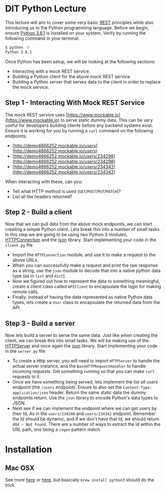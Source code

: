 # DIT Python Lecture

This lecture will aim to cover some very basic [REST](https://en.wikipedia.org/wiki/Representational_state_transfer) principles while also introducing us to the Python programming language. Before we begin, ensure [Python 3.6.1](https://www.python.org/downloads/) is installed on your system. Verify by running  the following command in your terminal:

```bash
$ python -V
Python 3.6.1
```

Once Python has been setup, we will be looking at the following sections:

- Interacting with a mock REST service.
- Building a Python client for the above mock REST service.
- Building a Python server that serves data to the client in order to replace the mock service.

## Step 1 - Interacting With Mock REST Service

The mock REST service uses [https://www.mockable.io](https://www.mockable.io) to serve static dummy data. This can be very useful for developers building clients before any backend systems exist. Ensure it is working for you by running a `curl` command on the following endpoints:

- [http://demo4866252.mockable.io/users](http://demo4866252.mockable.io/users)
- [http://demo4866252.mockable.io/users/234298](http://demo4866252.mockable.io/users/234298)
- [http://demo4866252.mockable.io/users/234342](http://demo4866252.mockable.io/users/234342)

When interacting with these, can you:

- Tell what HTTP method is used (`GET`/`POST`/`PUT`/`PATCH`)?
- List all the headers returned?

## Step 2 - Build a client

Now that we can pull data from the above mock endpoints, we can start creating a simple Python client. Lets break this into a number of small tasks. In this step we are going to be using two Python 3 modules, [HTTPConnection](https://docs.python.org/3/library/http.client.html) and the [json](https://docs.python.org/3/library/json.html) library. Start implementing your code in the `client.py` file

- Import the `HTTPConnection` module, and use it to make a request to the above URLs.
- When you can successfully make a request and print the raw response as a string, use the `json` module to decode that into a native python data type (as in `list` and `dict`).
- Now we figured out how to represent the data to something meaningful, create a client class called `APIClient` to encapsulate the logic for making remote calls.
- Finally, instead of having the data represented as native Python data types, lets create a `User` class to encapsulate the returned data from the API.

## Step 3 - Build a server

Now lets build a server to serve the same data. Just like when creating the client, we can break this into small tasks. We will be making use of the [HTTPServer](https://docs.python.org/3/library/http.server.html) and once again the [json](https://docs.python.org/3/library/json.html) library. Start implementing your code in the `server.py` file

- To create a Http server, you will need to import `HTTPServer` to handle the actual server instance, and the `BaseHTTPRequestHandler` to handle incoming requests. Get something running so that you can make `curl` requests to it.
- Once we have something being served, lets implement the *list all users* endpoint (the `/users` endpoint). Ensure to also set the `Content-Type: application/json` header. Return the same static data the dummy endpoints return. Use the `json` library to encode Python's data types to JSON.
- Next see if we can implement the endpoint where we can get users by their Id. As in the `users/234298` and `users/234342` endpoint. Remember the Id should be dynamic, and if we don't have that Id, we should return `404 - Not Found`. There are a number of ways to extract the Id within the URL path, one being a `regex` pattern match.

# Installation

## Mac OSX

See more [here](http://python-guide-pt-br.readthedocs.io/en/latest/starting/install3/osx/) or [here](https://www.python.org/downloads/), but basically `brew install python3` should do the trick.

